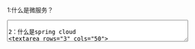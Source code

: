 1:什么是微服务？
<textarea rows="3" cols="50">

2：什么是spring cloud
<textarea rows="3" cols="50">

3：spring cloud 怎么注册服务与发现服务？
<textarea rows="3" cols="50">

4：负载均衡有哪几种？
<textarea rows="3" cols="50">

